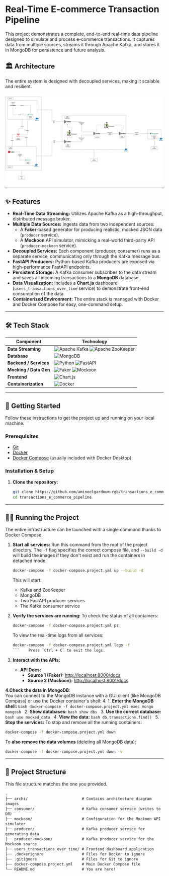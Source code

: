 # Real-Time E-commerce Transaction Pipeline

This project demonstrates a complete, end-to-end real-time data pipeline designed to simulate and process e-commerce transactions. It captures data from multiple sources, streams it through Apache Kafka, and stores it in MongoDB for persistence and future analysis.

## 🏛️ Architecture

The entire system is designed with decoupled services, making it scalable and resilient.

![Project Architecture Diagram](./archi/archi.png)

---

## ✨ Features

- **Real-Time Data Streaming:** Utilizes Apache Kafka as a high-throughput, distributed message broker.
- **Multiple Data Sources:** Ingests data from two independent sources:
  - A **Faker**-based generator for producing realistic, mocked JSON data (`producer` service).
  - A **Mockoon** API simulator, mimicking a real-world third-party API (`producer-mockoon` service).
- **Decoupled Services:** Each component (producer, consumer) runs as a separate service, communicating only through the Kafka message bus.
- **FastAPI Producers:** Python-based Kafka producers are exposed via high-performance FastAPI endpoints.
- **Persistent Storage:** A Kafka consumer subscribes to the data stream and saves all incoming transactions to a **MongoDB** database.
- **Data Visualization:** Includes a **Chart.js** dashboard (`users_transactions_over_time` service) to demonstrate front-end consumption of the data.
- **Containerized Environment:** The entire stack is managed with Docker and Docker Compose for easy, one-command setup.

---

## 🛠️ Tech Stack

| Component                    | Technology                                                                                                                                                                                                                                                |
| ---------------------------- | --------------------------------------------------------------------------------------------------------------------------------------------------------------------------------------------------------------------------------------------------------- |
| **Data Streaming**     | ![Apache Kafka](https://img.shields.io/badge/Apache%20Kafka-231F20?style=for-the-badge&logo=apachekafka&logoColor=white) ![Apache ZooKeeper](https://img.shields.io/badge/Apache%20ZooKeeper-F39217?style=for-the-badge&logo=apachezookeeper&logoColor=white) |
| **Database**           | ![MongoDB](https://img.shields.io/badge/MongoDB-4EA94B?style=for-the-badge&logo=mongodb&logoColor=white)                                                                                                                                                    |
| **Backend / Services** | ![Python](https://img.shields.io/badge/Python-3776AB?style=for-the-badge&logo=python&logoColor=white) ![FastAPI](https://img.shields.io/badge/FastAPI-009688?style=for-the-badge&logo=fastapi&logoColor=white)                                                |
| **Mocking / Data Gen** | ![Faker](https://img.shields.io/badge/Faker-D22572?style=for-the-badge) ![Mockoon](https://img.shields.io/badge/Mockoon-2563EB?style=for-the-badge&logo=mockoon&logoColor=white)                                                                              |
| **Frontend**           | ![Chart.js](https://img.shields.io/badge/Chart.js-FF6384?style=for-the-badge&logo=chartdotjs&logoColor=white)                                                                                                                                               |
| **Containerization**   | ![Docker](https://img.shields.io/badge/Docker-2496ED?style=for-the-badge&logo=docker&logoColor=white)                                                                                                                                                       |

---

## 🚀 Getting Started

Follow these instructions to get the project up and running on your local machine.

### Prerequisites

- [Git](https://git-scm.com/)
- [Docker](https://www.docker.com/products/docker-desktop/)
- [Docker Compose](https://docs.docker.com/compose/) (usually included with Docker Desktop)

### Installation & Setup

1. **Clone the repository:**
   ```bash
   git clone https://github.com/amineelgardoum-rgb/transactions_e_commerce_pipeline.git
   cd transactions_e_commerce_pipeline
   ```

---

## 🏃‍♀️ Running the Project

The entire infrastructure can be launched with a single command thanks to Docker Compose.

1. **Start all services:**
   Run this command from the root of the project directory. The `-f` flag specifies the correct compose file, and `--build -d` will build the images if they don't exist and run the containers in detached mode.

   ```bash
   docker-compose -f docker-compose.project.yml up --build -d
   ```

   This will start:

   - Kafka and ZooKeeper
   - MongoDB
   - Two FastAPI producer services
   - The Kafka consumer service
2. **Verify the services are running:**
   To check the status of all containers:

   ```bash
   docker-compose -f docker-compose.project.yml ps
   ```

   To view the real-time logs from all services:

   ```bash
   docker-compose -f docker-compose.project.yml logs -f
   ```    Press `Ctrl + C` to exit the logs.

   ```
3. **Interact with the APIs:**

   - **API Docs:**
     - **Source 1 (Faker):** [http://localhost:8000/docs](http://localhost:8000/docs)
     - **Source 2 (Mockoon):** [http://localhost:8001/docs](http://localhost:8001/docs)
      
**4.Check the data in MongoDB**:
</br>
      You can connect to the MongoDB instance with a GUI client (like MongoDB Compass) or use the Docker container's shell:
4. 1. **Enter the MongoDB shell:**
      ```bash
      docker-compose -f docker-compose.project.yml exec mongo mongosh
      ```
   2. **Show databases:**
      ```bash
      show dbs
      ```
   3. **Use the correct database:**
      ```bash
      use mocked_data
      ```
   4. **View the data:**
      ```bash
      db.transactions.find()
      ```
5. **Stop the services:**
   To stop and remove all the running containers:

   ```bash
   docker-compose -f docker-compose.project.yml down
   ```

   To **also remove the data volumes** (deleting all MongoDB data):

   ```bash
   docker-compose -f docker-compose.project.yml down -v
   ```

---

## 📁 Project Structure

This file structure matches the one you provided.

```
.
├── archi/                        # Contains architecture diagram images
├── consumer/                     # Kafka consumer service (writes to DB)
├── mockoon/                      # Configuration for the Mockoon API simulator
├── producer/                     # Kafka producer service for generating data
├── producer-mockoon/             # Kafka producer service for the Mockoon source
├── users_transactions_over_time/ # Frontend dashboard application
├── .dockerignore                 # Files for Docker to ignore
├── .gitignore                    # Files for Git to ignore
├── docker-compose.project.yml    # Main Docker Compose file
└── README.md                     # You are here!
```
